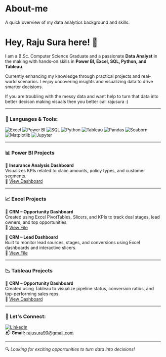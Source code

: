# About-me
A quick overview of my data analytics background and skills.

# Hey, Raju Sura here! 👋

I am a B.Sc. Computer Science Graduate and a passionate **Data Analyst** in the making with hands-on skills in **Power BI, Excel, SQL, Python, and Tableau**.

Currently enhancing my knowledge through practical projects and real-world scenarios. I enjoy uncovering insights and visualizing data to drive smarter decisions.

If you are troubling with the messy data and want help to turn that data into better decison making visuals then you better call rajusura :)

---

### 🚀 Languages & Tools:
![Excel](https://img.shields.io/badge/Excel-217346?style=for-the-badge&logo=microsoft-excel&logoColor=white)
![Power BI](https://img.shields.io/badge/PowerBI-F2C811?style=for-the-badge&logo=powerbi&logoColor=black)
![SQL](https://img.shields.io/badge/MySQL-4479A1?style=for-the-badge&logo=mysql&logoColor=white)
![Python](https://img.shields.io/badge/Python-3776AB?style=for-the-badge&logo=python&logoColor=white)
![Tableau](https://img.shields.io/badge/Tableau-E97627?style=for-the-badge&logo=tableau&logoColor=white)
![Pandas](https://img.shields.io/badge/Pandas-150458?style=for-the-badge&logo=pandas&logoColor=white)
![Seaborn](https://img.shields.io/badge/Seaborn-FFFFFF?style=for-the-badge&logo=python&logoColor=blue)
![Matplotlib](https://img.shields.io/badge/Matplotlib-11557C?style=for-the-badge&logo=python&logoColor=white)
![Jupyter](https://img.shields.io/badge/Jupyter-F37626?style=for-the-badge&logo=jupyter&logoColor=white)

---

### 📊 Power BI Projects

📌 **Insurance Analysis Dashboard**  
Visualizes KPIs related to claim amounts, policy types, and customer segments.  
🔗 [View Dashboard](https://1drv.ms/u/c/854735c4fe01b704/EZuVo7PkacFFtKCqhbucLC4BzizL7Rm813lJCiXjo-vcPA?e=SpZ8lo)

---

### 📈 Excel Projects

📌 **CRM – Opportunity Dashboard**  
Created using Excel PivotTables, Slicers, and KPIs to track deal stages, lead owners, and top opportunities.  
🔗 [View File](https://1drv.ms/x/c/854735c4fe01b704/EQo6o6PMyUBHogf01RmVxZMBp412i-8VyZKksDAghso38g?e=bLfshx)

📌 **CRM – Lead Dashboard**  
Built to monitor lead sources, stages, and conversions using Excel dashboards and interactive slicers.  
🔗 [View File](https://1drv.ms/x/c/854735c4fe01b704/EW8_urJZ9t9ArTX9L7nqxJwBsnHuXWDQ7W_sMHvIPyBgug?e=7OpSce)

---

### 📉 Tableau Projects

📌 **CRM – Opportunity Dashboard**  
Created using Tableau to visualize pipeline status, conversion ratios, and top-performing sales reps.  
🔗 [View Dashboard](https://1drv.ms/u/c/854735c4fe01b704/EWnhAF_7B-BIgL5F9yPCo0wBEdvYgIXcs6JIpUPSPNI0Vw?e=iYqOcI)

---

### 🤝 Let's Connect:
[![LinkedIn](https://img.shields.io/badge/LinkedIn-0A66C2?style=for-the-badge&logo=linkedin&logoColor=white)](https://www.linkedin.com/in/rajusura)  
📬 **Gmail:** rajusura90@gmail.com

---

🔍 *Looking for exciting opportunities to turn data into decisions!*


